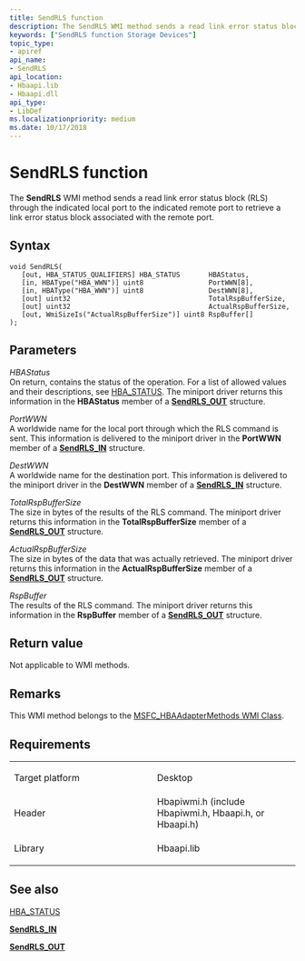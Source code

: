 ```yaml
---
title: SendRLS function
description: The SendRLS WMI method sends a read link error status block (RLS) through the indicated local port to the indicated remote port to retrieve a link error status block associated with the remote port.
keywords: ["SendRLS function Storage Devices"]
topic_type:
- apiref
api_name:
- SendRLS
api_location:
- Hbaapi.lib
- Hbaapi.dll
api_type:
- LibDef
ms.localizationpriority: medium
ms.date: 10/17/2018
---
```


# SendRLS function


The **SendRLS** WMI method sends a read link error status block (RLS) through the indicated local port to the indicated remote port to retrieve a link error status block associated with the remote port.

## Syntax

```ManagedCPlusPlus
void SendRLS(
   [out, HBA_STATUS_QUALIFIERS] HBA_STATUS       HBAStatus,
   [in, HBAType("HBA_WWN")] uint8                PortWWN[8],
   [in, HBAType("HBA_WWN")] uint8                DestWWN[8],
   [out] uint32                                  TotalRspBufferSize,
   [out] uint32                                  ActualRspBufferSize,
   [out, WmiSizeIs("ActualRspBufferSize")] uint8 RspBuffer[]
);
```

## Parameters

*HBAStatus*   
On return, contains the status of the operation. For a list of allowed values and their descriptions, see [HBA\_STATUS](hba-status.md). The miniport driver returns this information in the **HBAStatus** member of a [**SendRLS\_OUT**](/windows-hardware/drivers/ddi/hbapiwmi/ns-hbapiwmi-_sendrls_out) structure.

*PortWWN*   
A worldwide name for the local port through which the RLS command is sent. This information is delivered to the miniport driver in the **PortWWN** member of a [**SendRLS\_IN**](/windows-hardware/drivers/ddi/hbapiwmi/ns-hbapiwmi-_sendrls_in) structure.

*DestWWN*   
A worldwide name for the destination port. This information is delivered to the miniport driver in the **DestWWN** member of a [**SendRLS\_IN**](/windows-hardware/drivers/ddi/hbapiwmi/ns-hbapiwmi-_sendrls_in) structure.

*TotalRspBufferSize*   
The size in bytes of the results of the RLS command. The miniport driver returns this information in the **TotalRspBufferSize** member of a [**SendRLS\_OUT**](/windows-hardware/drivers/ddi/hbapiwmi/ns-hbapiwmi-_sendrls_out) structure.

*ActualRspBufferSize*   
The size in bytes of the data that was actually retrieved. The miniport driver returns this information in the **ActualRspBufferSize** member of a [**SendRLS\_OUT**](/windows-hardware/drivers/ddi/hbapiwmi/ns-hbapiwmi-_sendrls_out) structure.

*RspBuffer*   
The results of the RLS command. The miniport driver returns this information in the **RspBuffer** member of a [**SendRLS\_OUT**](/windows-hardware/drivers/ddi/hbapiwmi/ns-hbapiwmi-_sendrls_out) structure.

## Return value

Not applicable to WMI methods.

## Remarks

This WMI method belongs to the [MSFC\_HBAAdapterMethods WMI Class](msfc-hbaadaptermethods-wmi-class.md).

## Requirements

<table>
<colgroup>
<col width="50%" />
<col width="50%" />
</colgroup>
<tbody>
<tr class="odd">
<td align="left"><p>Target platform</p></td>
<td align="left">Desktop</td>
</tr>
<tr class="even">
<td align="left"><p>Header</p></td>
<td align="left">Hbapiwmi.h (include Hbapiwmi.h, Hbaapi.h, or Hbaapi.h)</td>
</tr>
<tr class="odd">
<td align="left"><p>Library</p></td>
<td align="left">Hbaapi.lib</td>
</tr>
</tbody>
</table>

## <span id="see_also"></span>See also


[HBA\_STATUS](hba-status.md)

[**SendRLS\_IN**](/windows-hardware/drivers/ddi/hbapiwmi/ns-hbapiwmi-_sendrls_in)

[**SendRLS\_OUT**](/windows-hardware/drivers/ddi/hbapiwmi/ns-hbapiwmi-_sendrls_out)

 

